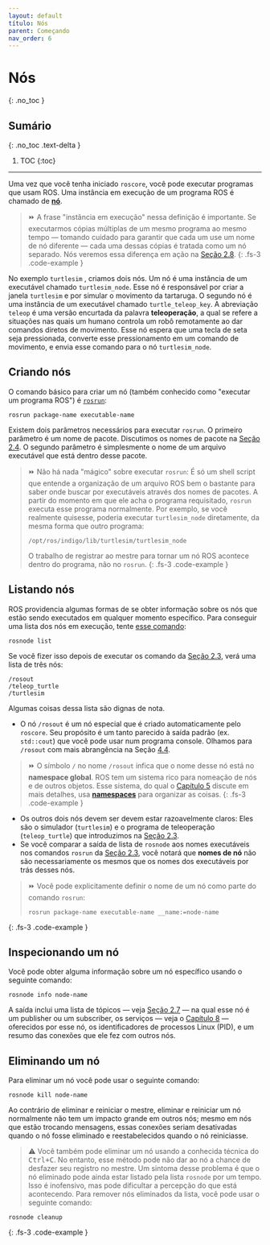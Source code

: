 ```yaml
---
layout: default
título: Nós 
parent: Começando
nav_order: 6
---
```


# Nós
{: .no_toc }


## Sumário
{: .no_toc .text-delta }

1. TOC
{:toc}

---

Uma vez que você tenha iniciado `roscore`, você pode executar programas que usam ROS. Uma instância em execução de um
programa ROS é chamado de [**nó**](http://wiki.ros.org/ROS/Tutorials/UnderstandingNodes).

> ⏩ A frase "instância em execução" nessa definição é importante. Se executarmos 
> cópias múltiplas de um mesmo programa ao mesmo tempo — tomando cuidado para garantir que cada um
> use um nome de nó diferente — cada uma dessas cópias é tratada como um nó separado. Nós
> veremos essa diferença em ação na [Seção 2.8](https://ras-ufcg.github.io/agitROS/2/2_8.html).
{: .fs-3 .code-example }

No exemplo `turtlesim` , criamos dois nós. Um nó é uma instância de um executável chamado `turtlesim_node`. 
Esse nó é responsável por criar a janela `turtlesim` e por simular o movimento da tartaruga.
O segundo nó é uma instância de um executável chamado `turtle_teleop_key`. A abreviação `teleop` é uma versão encurtada da 
palavra **teleoperação**, a qual se refere a situações nas quais um humano controla um robô remotamente
ao dar comandos diretos de movimento. Esse nó espera que uma tecla de seta seja pressionada,
converte esse pressionamento em um comando de movimento, e envia esse comando para o nó `turtlesim_node`.

## Criando nós

O comando básico para criar um nó (também conhecido como "executar um programa ROS") é [`rosrun`](http://wiki.ros.org/rosbash#rosrun):
```
rosrun package-name executable-name
```
Existem dois parâmetros necessários para executar `rosrun`. O primeiro parâmetro é um nome de pacote. Discutimos
os nomes de pacote na [Seção 2.4](https://ras-ufcg.github.io/agitROS/2/2_4.html). O segundo parâmetro é simplesmente o nome de um
arquivo executável que está dentro desse pacote.

> ⏩ Não há nada "mágico" sobre executar `rosrun`: É só um shell script que entende
> a organização de um arquivo ROS bem o bastante para saber onde buscar por executáveis através
> dos nomes de pacotes. A partir do momento em que ele acha o programa requisitado, `rosrun` executa esse programa normalmente.
> Por exemplo, se você realmente quisesse, poderia executar `turtlesim_node` diretamente, da mesma forma que outro programa:
> ```
> /opt/ros/indigo/lib/turtlesim/turtlesim_node
> ```
> O trabalho de registrar ao mestre para tornar um nó ROS acontece dentro do
> programa, não no `rosrun`.
{: .fs-3 .code-example }

## Listando nós

ROS providencia algumas formas de se obter informação sobre os nós que estão sendo executados em qualquer momento específico.
Para conseguir uma lista dos nós em execução, tente [esse comando](http://wiki.ros.org/rosnode):
```
rosnode list
```
Se você fizer isso depois de executar os comando da [Seção 2.3](https://ras-ufcg.github.io/agitROS/2/2_3.html), verá uma lista de três nós:
```
/rosout
/teleop_turtle
/turtlesim
```
Algumas coisas dessa lista são dignas de nota.

- O nó `/rosout` é um nó especial que é criado automaticamente pelo `roscore`. Seu propósito é
um tanto parecido à saída padrão (ex. `std::cout`) que você pode usar
num programa console. Olhamos para `/rosout` com mais abrangência na Seção [4.4](https://ras-ufcg.github.io/agitROS/4/4_4.html).

> ⏩ O símbolo `/` no nome `/rosout` infica que o nome desse nó está no
> **namespace global**. ROS tem um sistema rico para nomeação de nós e de outros objetos.
> Esse sistema, do qual o [Capítulo 5](https://ras-ufcg.github.io/agitROS/5/README.html) discute em mais detalhes, usa [**namespaces**](http://wiki.ros.org/Names) para organizar as coisas.
{: .fs-3 .code-example }

- Os outros dois nós devem ser devem estar razoavelmente claros: Eles são o simulador (`turtlesim`) e
o programa de teleoperação (`teleop_turtle`) que introduzimos na [Seção 2.3](https://ras-ufcg.github.io/agitROS/2/2_3.html).
- Se você comparar a saída de lista de `rosnode` aos nomes executáveis nos comandos `rosrun`
da [Seção 2.3](https://ras-ufcg.github.io/agitROS/2/2_3.html), você notará que **nomes de nó** não são necessariamente os mesmos
que os nomes dos executáveis por trás desses nós.

> ⏩ Você pode explicitamente definir o nome de um nó como parte do comando `rosrun`:
> ```
> rosrun package-name executable-name __name:=node-name
> ```
{: .fs-3 .code-example }

## Inspecionando um nó

Você pode obter alguma informação sobre um nó específico usando o seguinte comando:
```
rosnode info node-name
```
A saída inclui uma lista de tópicos — veja [Seção 2.7](https://ras-ufcg.github.io/agitROS/2/2_7.html) — na qual esse nó é um publisher ou um subscriber, os serviços — veja o [Capítulo 8](https://ras-ufcg.github.io/agitROS/8/README.html) — oferecidos por esse nó, os identificadores de processos Linux
(PID), e um resumo das conexões que ele fez com outros nós.

## Eliminando um nó
Para eliminar um nó você pode usar o seguinte comando:
```
rosnode kill node-name
```
Ao contrário de eliminar e reiniciar o mestre, eliminar e reiniciar um nó normalmente não
tem um impacto grande em outros nós; mesmo em nós que estão trocando mensagens, essas
conexões seriam desativadas quando o nó fosse eliminado e reestabelecidos quando o nó
reiniciasse.

> ⚠️ Você também pode eliminar um nó usando a conhecida técnica do <kbd>Ctrl+C</kbd>. No entanto, esse método
pode não dar ao nó a chance de desfazer seu registro no mestre. Um sintoma 
desse problema é que o nó eliminado pode ainda estar listado pela lista `rosnode` por um tempo.
Isso é inofensivo, mas pode dificultar a percepção do que está acontecendo. Para remover
nós eliminados da lista, você pode usar o seguinte comando:
```
rosnode cleanup
```
{: .fs-3 .code-example }
